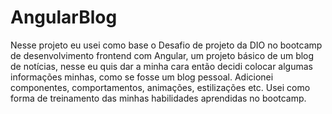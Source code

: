 # AngularBlog

Nesse projeto eu usei como base o Desafio de projeto da DIO no bootcamp de desenvolvimento frontend com Angular, um projeto básico de um blog de notícias, nesse eu quis dar a minha cara então decidi colocar algumas informações minhas, como se fosse um blog pessoal. Adicionei componentes, comportamentos, animações, estilizações etc. Usei como forma de treinamento das minhas habilidades aprendidas no bootcamp. 
